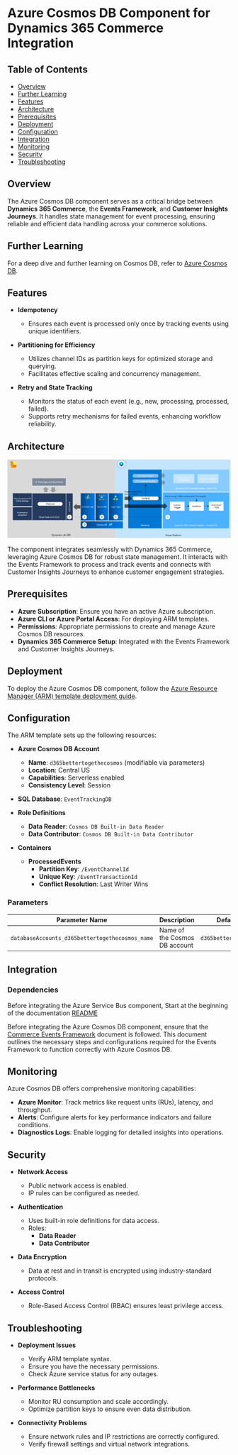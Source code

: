 # Azure Cosmos DB Component for Dynamics 365 Commerce Integration

## Table of Contents

- [Overview](#overview)
- [Further Learning](#further-learning)
- [Features](#features)
- [Architecture](#architecture)
- [Prerequisites](#prerequisites)
- [Deployment](#deployment)
- [Configuration](#configuration)
- [Integration](#integration)
- [Monitoring](#monitoring)
- [Security](#security)
- [Troubleshooting](#troubleshooting)


## Overview

The Azure Cosmos DB component serves as a critical bridge between **Dynamics 365 Commerce**, the **Events Framework**, and **Customer Insights Journeys**. It handles state management for event processing, ensuring reliable and efficient data handling across your commerce solutions.

## Further Learning

For a deep dive and further learning on Cosmos DB, refer to [Azure Cosmos DB](https://learn.microsoft.com/en-us/azure/cosmos-db/).

## Features

- **Idempotency**
  - Ensures each event is processed only once by tracking events using unique identifiers.
  
- **Partitioning for Efficiency**
  - Utilizes channel IDs as partition keys for optimized storage and querying.
  - Facilitates effective scaling and concurrency management.

- **Retry and State Tracking**
  - Monitors the status of each event (e.g., new, processing, processed, failed).
  - Supports retry mechanisms for failed events, enhancing workflow reliability.

## Architecture

![Integration Design](../Data/Commerce_CIJ_BetterTogether_SyncAzureIntegrationDesign.png)

The component integrates seamlessly with Dynamics 365 Commerce, leveraging Azure Cosmos DB for robust state management. It interacts with the Events Framework to process and track events and connects with Customer Insights Journeys to enhance customer engagement strategies.

## Prerequisites

- **Azure Subscription**: Ensure you have an active Azure subscription.
- **Azure CLI or Azure Portal Access**: For deploying ARM templates.
- **Permissions**: Appropriate permissions to create and manage Azure Cosmos DB resources.
- **Dynamics 365 Commerce Setup**: Integrated with the Events Framework and Customer Insights Journeys.

## Deployment

To deploy the Azure Cosmos DB component, follow the [Azure Resource Manager (ARM) template deployment guide](https://learn.microsoft.com/en-us/azure/azure-resource-manager/templates/quickstart-create-templates-use-the-portal).

## Configuration

The ARM template sets up the following resources:

- **Azure Cosmos DB Account**
  - **Name**: `d365bettertogethecosmos` (modifiable via parameters)
  - **Location**: Central US
  - **Capabilities**: Serverless enabled
  - **Consistency Level**: Session

- **SQL Database**: `EventTrackingDB`

- **Role Definitions**
  - **Data Reader**: `Cosmos DB Built-in Data Reader`
  - **Data Contributor**: `Cosmos DB Built-in Data Contributor`

- **Containers**
  - **ProcessedEvents**
    - **Partition Key**: `/EventChannelId`
    - **Unique Key**: `/EventTransactionId`
    - **Conflict Resolution**: Last Writer Wins

### Parameters

| Parameter Name                                   | Description                            | Default Value               |
|--------------------------------------------------|----------------------------------------|-----------------------------|
| `databaseAccounts_d365bettertogethecosmos_name`  | Name of the Cosmos DB account          | `d365bettertogethecosmos`    |

## Integration

### Dependencies

Before integrating the Azure Service Bus component, Start at the beginning of the documentation [README](../README.md)

Before integrating the Azure Cosmos DB component, ensure that the [Commerce Events Framework](../Docs/commerce_event_framework.md) document is followed. This document outlines the necessary steps and configurations required for the Events Framework to function correctly with Azure Cosmos DB.

## Monitoring

Azure Cosmos DB offers comprehensive monitoring capabilities:

- **Azure Monitor**: Track metrics like request units (RUs), latency, and throughput.
- **Alerts**: Configure alerts for key performance indicators and failure conditions.
- **Diagnostics Logs**: Enable logging for detailed insights into operations.

## Security

- **Network Access**
  - Public network access is enabled.
  - IP rules can be configured as needed.

- **Authentication**
  - Uses built-in role definitions for data access.
  - Roles:
    - **Data Reader**
    - **Data Contributor**

- **Data Encryption**
  - Data at rest and in transit is encrypted using industry-standard protocols.

- **Access Control**
  - Role-Based Access Control (RBAC) ensures least privilege access.

## Troubleshooting

- **Deployment Issues**
  - Verify ARM template syntax.
  - Ensure you have the necessary permissions.
  - Check Azure service status for any outages.

- **Performance Bottlenecks**
  - Monitor RU consumption and scale accordingly.
  - Optimize partition keys to ensure even data distribution.

- **Connectivity Problems**
  - Ensure network rules and IP restrictions are correctly configured.
  - Verify firewall settings and virtual network integrations.
